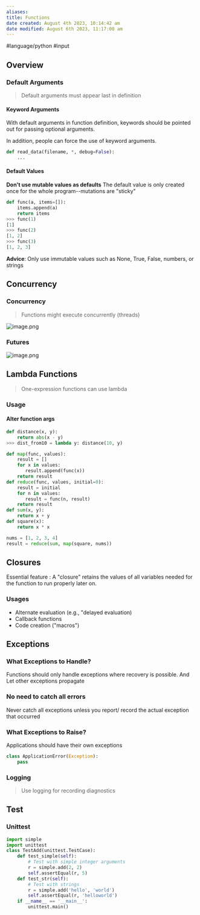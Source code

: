 ```yaml
---
aliases: 
title: Functions
date created: August 4th 2023, 10:14:42 am
date modified: August 6th 2023, 11:17:00 am
---
```

#language/python 
#input 

## Overview
### Default Arguments
>Default arguments must appear last in definition

#### Keyword Arguments
With default arguments in function definition, keywords should be pointed out for passing optional arguments.

In addition, people can force the use of keyword arguments.
```python
def read_data(filename, *, debug=False):
	...
```

#### Default Values

**Don't use mutable values as defaults**
The default value is only created once for the whole program--mutations are "sticky"

```python
def func(a, items=[]):
	items.append(a)
	return items
>>> func(1)
[1]
>>> func(2)
[1, 2]
>>> func(3)
[1, 2, 3]
```

**Advice**: Only use immutable values such as None, True, False, numbers, or strings

## Concurrency
### Concurrency
>Functions might execute concurrently (threads)

![image.png](https://typora-tes.oss-cn-shanghai.aliyuncs.com/picgo/20230804124216.png)

### Futures

![image.png](https://typora-tes.oss-cn-shanghai.aliyuncs.com/picgo/20230804125331.png)


## Lambda Functions
> One-expression functions can use lambda

### Usage
#### Alter function args
```python
def distance(x, y):
	return abs(x - y)
>>> dist_from10 = lambda y: distance(10, y)
```

```python
def map(func, values):  
    result = []  
    for x in values:  
       result.append(func(x))  
    return result  
def reduce(func, values, initial=0):  
    result = initial  
    for n in values:  
       result = func(n, result)  
    return result  
def sum(x, y):  
    return x + y  
def square(x):  
    return x * x

nums = [1, 2, 3, 4]  
result = reduce(sum, map(square, nums))
```

## Closures
Essential feature : A "closure" retains the values of all variables needed for the function to run properly later on.

### Usages
- Alternate evaluation (e.g., "delayed evaluation)
- Callback functions
- Code creation ("macros")

## Exceptions

### What Exceptions to Handle?
Functions should only handle exceptions where recovery is possible.
And Let other exceptions propagate

### No need to catch all errors
Never catch all exceptions unless you report/ record the actual exception that occurred

### What Exceptions to Raise?
Applications should have their own exceptions
```python
class ApplicationError(Exception):
	pass
```

### Logging
>Use logging for recording diagnostics

## Test
### Unittest
```python
import simple
import unittest
class TestAdd(unittest.TestCase):
	def test_simple(self):
		# Test with simple integer arguments
		r = simple.add(2, 2)
		self.assertEqual(r, 5)
	def test_str(self):
		# Test with strings
		r = simple.add('hello', 'world')
		self.assertEqual(r, 'helloworld')
	if __name__ == '__main__':
		unittest.main()
```



